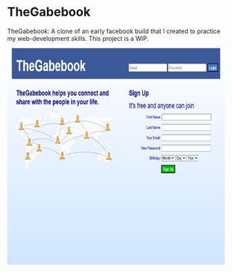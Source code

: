 # TheGabebook
TheGabebook: A clone of an early facebook build that I created to practice my web-development skills. This project is a WIP.

<img src="TheGabebook.png" width="750" height="502" />
